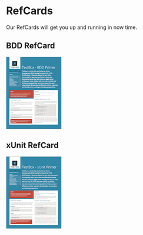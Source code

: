 # RefCards

Our RefCards will get you up and running in now time.

## BDD RefCard

![](../../.gitbook/assets/testbox-bdd-refcard-150.png)

## xUnit RefCard

![](../../.gitbook/assets/testbox-xunit-refcard-150.png)

